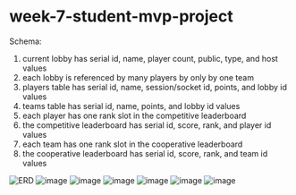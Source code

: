 # week-7-student-mvp-project


Schema:
1. current lobby has serial id, name, player count, public, type, and host values
2. each lobby is referenced by many players by only by one team
3. players table has serial id, name, session/socket id, points, and lobby id values
4. teams table has serial id, name, points, and lobby id values
5. each player has one rank slot in the competitive leaderboard
6. the competitive leaderboard has serial id, score, rank, and player id values
7. each team has one rank slot in the cooperative leaderboard
8. the cooperative leaderboard has serial id, score, rank, and team id values


![ERD](https://github.com/lukep258/week-7-student-mvp-project/assets/143543147/0c822c1c-5ded-4644-9203-7a5b10167676)
![image](https://github.com/lukep258/week-7-student-mvp-project/assets/143543147/62268bed-54dc-4c3a-bcaa-e2d6557cf428)
![image](https://github.com/lukep258/week-7-student-mvp-project/assets/143543147/417e66b8-de4f-45ea-85cb-c1d7d168eb68)
![image](https://github.com/lukep258/week-7-student-mvp-project/assets/143543147/6d2d7321-a82c-4a7c-bf60-7abb0cec8f08)
![image](https://github.com/lukep258/week-7-student-mvp-project/assets/143543147/1f85fc78-7e10-4cb2-be2b-3d01a847212f)
![image](https://github.com/lukep258/week-7-student-mvp-project/assets/143543147/9d1fb63b-14d9-4ac2-850b-3a5c39218c85)
![image](https://github.com/lukep258/week-7-student-mvp-project/assets/143543147/5e49e139-e0c0-4959-9831-47fb26fe7734)

